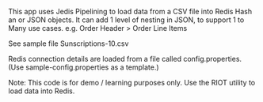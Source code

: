 This app uses Jedis Pipelining to load data from a CSV file into Redis Hash an or JSON objects.
It can add 1 level of nesting in JSON, to support 1 to Many use cases.
e.g. Order Header > Order Line Items

See sample file Sunscriptions-10.csv

Redis connection details are loaded from a file called config.properties. (Use sample-config.properties as a template.)

Note: This code is for demo / learning purposes only. Use the RIOT utility to load data into Redis.
